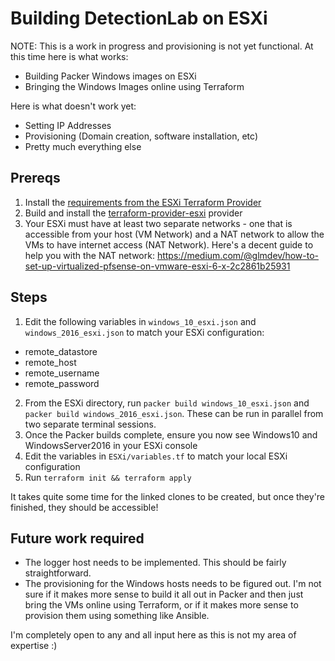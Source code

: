 # Building DetectionLab on ESXi

NOTE: This is a work in progress and provisioning is not yet functional. At this time here is what works:

* Building Packer Windows images on ESXi
* Bringing the Windows Images online using Terraform

Here is what doesn't work yet:

* Setting IP Addresses
* Provisioning (Domain creation, software installation, etc)
* Pretty much everything else

## Prereqs
1. Install the [requirements from the ESXi Terraform Provider](https://github.com/josenk/terraform-provider-esxi#requirements)
2. Build and install the [terraform-provider-esxi](https://github.com/josenk/terraform-provider-esxi#building-the-provider) provider
3. Your ESXi must have at least two separate networks - one that is accessible from your host (VM Network) and a NAT network to allow the VMs to have internet access (NAT Network). Here's a decent guide to help you with the NAT network: https://medium.com/@glmdev/how-to-set-up-virtualized-pfsense-on-vmware-esxi-6-x-2c2861b25931

## Steps
1. Edit the following variables in `windows_10_esxi.json` and `windows_2016_esxi.json` to match your ESXi configuration:
  * remote_datastore
  * remote_host
  * remote_username
  * remote_password

2. From the ESXi directory, run `packer build windows_10_esxi.json` and `packer build windows_2016_esxi.json`. These can be run in parallel from two separate terminal sessions.
3. Once the Packer builds complete, ensure you now see Windows10 and WindowsServer2016 in your ESXi console
4. Edit the variables in `ESXi/variables.tf` to match your local ESXi configuration
5. Run `terraform init && terraform apply`

It takes quite some time for the linked clones to be created, but once they're finished, they should be accessible!

## Future work required
* The logger host needs to be implemented. This should be fairly straightforward.
* The provisioning for the Windows hosts needs to be figured out. I'm not sure if it makes more sense to build it all out in Packer and then just bring the VMs online using Terraform, or if it makes more sense to provision them using something like Ansible.

I'm completely open to any and all input here as this is not my area of expertise :) 
